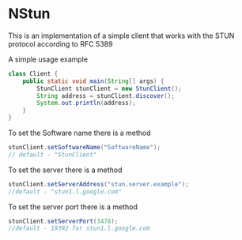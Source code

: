 # NStun

This is an implementation of a simple client that works with the STUN protocol according to RFC 5389

A simple usage example

```java
class Client {
    public static void main(String[] args) {
        StunClient stunClient = new StunClient();
        String address = stunClient.discover();
        System.out.println(address);
    }
}
```

To set the Software name there is a method 
```java
stunClient.setSoftwareName("SoftwareName");
// default - "StunClient"
```

To set the server there is a method
```java
stunClient.setServerAddress("stun.server.example");
//default - "stun1.l.google.com"
```
To set the server port there is a method
```java
stunClient.setServerPort(3478);
//default - 19392 for stun1.l.google.com 
```